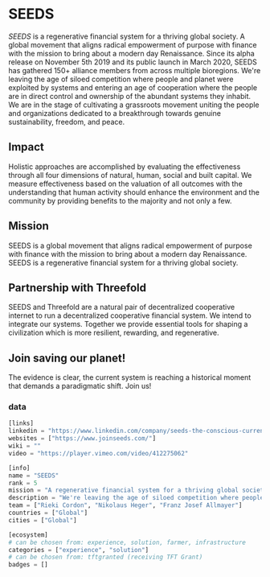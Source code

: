 # SEEDS

*SEEDS* is a regenerative financial system for a thriving global society. A global movement that aligns radical empowerment of purpose with finance with the mission to bring about a modern day Renaissance. Since its alpha release on November 5th 2019 and its public launch in March 2020, SEEDS has gathered 150+ alliance members from across multiple bioregions. We're leaving the age of siloed competition where people and planet were exploited by systems and entering an age of cooperation where the people are in direct control and ownership of the abundant systems they inhabit. We are in the stage of cultivating a grassroots movement uniting the people and organizations dedicated to a breakthrough towards genuine sustainability, freedom, and peace. 

## Impact

Holistic approaches are accomplished by evaluating the effectiveness through all four dimensions of natural, human, social and built capital. We measure effectiveness based on the valuation of all outcomes with the understanding that human activity should enhance the environment and the community by providing benefits to the majority and not only a few.

## Mission

SEEDS is a global movement that aligns radical empowerment of purpose with finance with the mission to bring about a modern day Renaissance. SEEDS is a regenerative financial system for a thriving global society.

## Partnership with Threefold

SEEDS and Threefold are a natural pair of decentralized cooperative internet to run a decentralized cooperative financial system. We intend to integrate our systems. Together we provide essential tools for shaping a civilization which is more resilient, rewarding, and regenerative.

## Join saving our planet!

The evidence is clear, the current system is reaching a historical moment that demands a paradigmatic shift. Join us!



### data

```python
[links]
linkedin = "https://www.linkedin.com/company/seeds-the-conscious-currency/"
websites = ["https://www.joinseeds.com/"]
wiki = ""
video = "https://player.vimeo.com/video/412275062"

[info]
name = "SEEDS"
rank = 5
mission = "A regenerative financial system for a thriving global society aligning radical empowerment of purpose with finance"
description = "We're leaving the age of siloed competition where people and planet were exploited by systems and entering an age of cooperation where the people are in direct control and ownership of the abundant systems they inhabit. SEEDS and Threefold are a natural pair a decentralized cooperative internet to run a decentralized cooperative financial system. We intend to integrate our systems. Together we provide essential tools for shaping a civilization which is more resilient, rewarding, and regenerative."
team = ["Rieki Cordon", "Nikolaus Heger", "Franz Josef Allmayer"]
countries = ["Global"]
cities = ["Global"]

[ecosystem]
# can be chosen from: experience, solution, farmer, infrastructure
categories = ["experience", "solution"]
# can be chosen from: tftgranted (receiving TFT Grant)
badges = []
```
